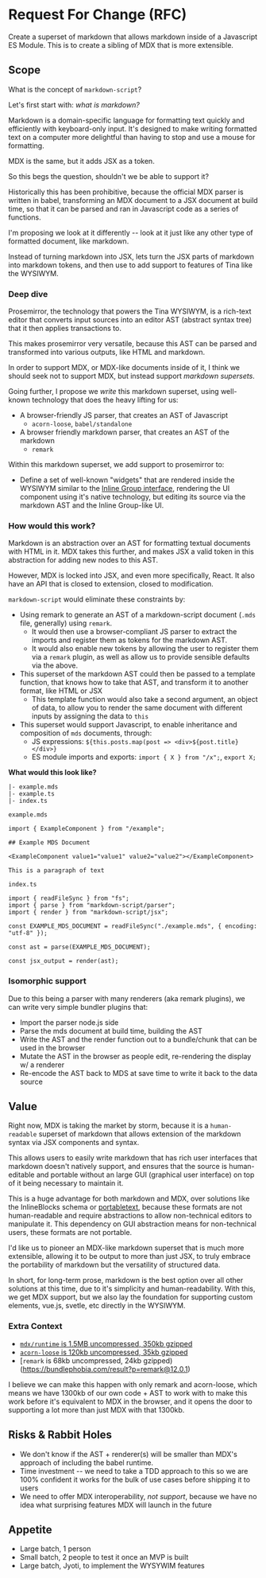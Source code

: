 # Request For Change (RFC)
<!--
  Provide a brief summary of what this RFC is about.
-->

Create a superset of markdown that allows markdown inside of a Javascript ES Module. This is to create a sibling of MDX that is more extensible.

## Scope
<!--
  Please outline at a high level what you expect from the result of actioning this RFC, including examples of implementation.
-->

What is the concept of `markdown-script`?

Let's first start with: _what is markdown?_

Markdown is a domain-specific language for formatting text quickly and efficiently with keyboard-only input. It's designed to make writing formatted text on a computer more delightful than having to stop and use a mouse for formatting.

MDX is the same, but it adds JSX as a token.

So this begs the question, shouldn't we be able to support it?

Historically this has been prohibitive, because the official MDX parser is written in babel, transforming an MDX document to a JSX document at build time, so that it can be parsed and ran in Javascript code as a series of functions.

I'm proposing we look at it differently -- look at it just like any other type of formatted document, like markdown.

Instead of turning markdown into JSX, lets turn the JSX parts of markdown into markdown tokens, and then use to add support to features of Tina like the WYSIWYM.

### Deep dive

Prosemirror, the technology that powers the Tina WYSIWYM, is a rich-text editor that converts input sources into an editor AST (abstract syntax tree) that it then applies transactions to.

This makes prosemirror very versatile, because this AST can be parsed and transformed into various outputs, like HTML and markdown.

In order to support MDX, or MDX-like documents inside of it, I think we should seek not to support MDX, but instead support _markdown supersets_.

Going further, I propose we _write_ this markdown superset, using well-known technology that does the heavy lifting for us:

- A browser-friendly JS parser, that creates an AST of Javascript
  - `acorn-loose`, `babel/standalone`
- A browser friendly markdown parser, that creates an AST of the markdown
  - `remark`
  
Within this markdown superset, we add support to prosemirror to:

- Define a set of well-known "widgets" that are rendered inside the WYSIWYM similar to the [Inline Group interface](https://tinacms.org/docs/ui/inline-editing/inline-group/), rendering the UI component using it's native technology, but editing its source via the markdown AST and the Inline Group-like UI.

### How would this work?

Markdown is an abstraction over an AST for formatting textual documents with HTML in it. MDX takes this further, and makes JSX a valid token in this abstraction for adding new nodes to this AST.

However, MDX is locked into JSX, and even more specifically, React. It also have an API that is closed to extension, closed to modification.

`markdown-script` would eliminate these constraints by:

- Using remark to generate an AST of a markdown-script document (`.mds` file, generally) using `remark`.
  - It would then use a browser-compliant JS parser to extract the imports and register them as tokens for the markdown AST.
  - It would also enable new tokens by allowing the user to register them via a `remark` plugin, as well as allow us to provide sensible defaults via the above.
- This superset of the markdown AST could then be passed to a template function, that knows how to take that AST, and transform it to another format, like HTML or JSX
  - This template function would also take a second argument, an object of data, to allow you to render the same document with different inputs by assigning the data to `this`
- This superset would support Javascript, to enable inheritance and composition of `mds` documents, through:
  - JS expressions: `${this.posts.map(post => <div>${post.title}</div>}`
  - ES module imports and exports: `import { X } from "/x";`, `export X;`
 
**What would this look like?**

```
|- example.mds
|- example.ts
|- index.ts
```

`example.mds`
```
import { ExampleComponent } from "/example";

## Example MDS Document

<ExampleComponent value1="value1" value2="value2"></ExampleComponent>

This is a paragraph of text
```

`index.ts`
```
import { readFileSync } from "fs";
import { parse } from "markdown-script/parser";
import { render } from "markdown-script/jsx";

const EXAMPLE_MDS_DOCUMENT = readFileSync("./example.mds", { encoding: "utf-8" });

const ast = parse(EXAMPLE_MDS_DOCUMENT);

const jsx_output = render(ast);
```

### Isomorphic support

Due to this being a parser with many renderers (aka remark plugins), we can write very simple bundler plugins that:

- Import the parser node.js side
- Parse the mds document at build time, building the AST
- Write the AST and the render function out to a bundle/chunk that can be used in the browser
- Mutate the AST in the browser as people edit, re-rendering the display w/ a renderer
- Re-encode the AST back to MDS at save time to write it back to the data source

## Value
<!--
  Please outline the value the work from this RFC would deliver to the users of TinaCMS.
-->
Right now, MDX is taking the market by storm, because it is a `human-readable` superset of markdown that allows extension of the markdown syntax via JSX components and syntax.

This allows users to easily write markdown that has rich user interfaces that markdown doesn't natively support, and ensures that the source is human-editable and portable without an large GUI (graphical user interface) on top of it being necessary to maintain it.

This is a huge advantage for both markdown and MDX, over solutions like the InlineBlocks schema or [portabletext](https://github.com/portabletext/portabletext), because these formats are not human-readable and require abstractions to allow non-technical editors to manipulate it. 
This dependency on GUI abstraction means for non-technical users, these formats are not portable.

I'd like us to pioneer an MDX-like markdown superset that is much more extensible, allowing it to be output to more than just JSX, to truly embrace the portability of markdown but the versatility of structured data.

In short, for long-term prose, markdown is the best option over all other solutions at this time, due to it's simplicity and human-readability. With this, we get MDX support, but we also lay the foundation for supporting custom elements, vue.js, svetle, etc directly in the WYSIWYM.

### Extra Context

- [`mdx/runtime` is 1.5MB uncompressed, 350kb gzipped](https://bundlephobia.com/result?p=@mdx-js/runtime@1.6.16)
- [`acorn-loose` is 120kb uncompressed, 35kb gzipped](https://bundlephobia.com/result?p=acorn-loose@8.0.0)
- [`remark` is 68kb uncompressed, 24kb gzipped)(https://bundlephobia.com/result?p=remark@12.0.1)

I believe we can make this happen with only remark and acorn-loose, which means we have 1300kb of our own code + AST to work with to make this work before it's equivalent to MDX in the browser, and it opens the door to supporting a lot more than just MDX with that 1300kb.

## Risks & Rabbit Holes
<!--
  Please outline any risks related to this RFC. Some examples:
  
  - List the unknowns
  - List the challenges that are likely to faced in implementing this RFC, such as co-ordinating with third parties, dealing with breaking changes, etc.
  - List the rabbit holes, or complicated parts, that could make the implementation of this RFC go off the rails or take too long
-->

- We don't know if the AST + renderer(s) will be smaller than MDX's approach of including the babel runtime.
- Time investment -- we need to take a TDD approach to this so we are 100% confident it works for the bulk of use cases before shipping it to users
- We need to offer MDX interoperability, _not support_, because we have no idea what surprising features MDX will launch in the future 

## Appetite
<!--
  Express how long you think is a reasonable time to spend on this.
  
  NOT how long you think it will take, but how long you think we should invest in this. We like to frame this as:
  
  - Small batch, 1-2 weeks
  - Medium batch, 3 weeks
  - Large batch, 3-6 weeks
-->
- Large batch, 1 person
- Small batch, 2 people to test it once an MVP is built
- Large batch, Jyoti, to implement the WYSYWIM features
